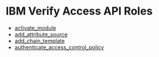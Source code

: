 # IBM Verify Access API Roles

- [activate_module](activate_module)
- [add_attribute_source](add_attribute_source)
- [add_chain_template](add_chain_template)
- [authenticate_access_control_policy](aac/authenticate_access_control_policy)
